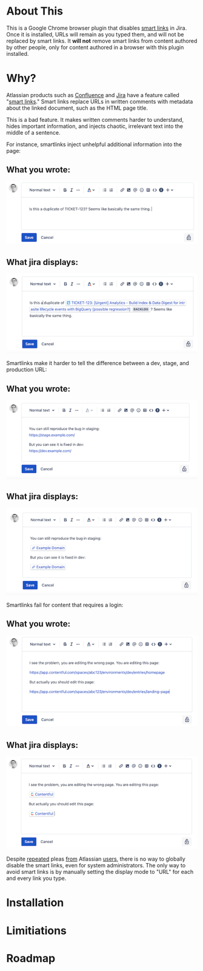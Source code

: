 # About This
This is a Google Chrome browser plugin that disables [smart links](https://community.atlassian.com/t5/Confluence-articles/Smart-Links-a-richer-way-to-hyperlink/ba-p/1412786) in Jira. Once it is installed, URLs will remain as you typed them, and will not be replaced by smart links. It **will not** remove smart links from content authored by other people, only for content authored in a browser with this plugin installed.

# Why?

Atlassian products such as [Confluence](https://www.atlassian.com/software/confluence) and [Jira](https://www.atlassian.com/software/jira) have a feature called "[smart links](https://community.atlassian.com/t5/Confluence-articles/Smart-Links-a-richer-way-to-hyperlink/ba-p/1412786)." Smart links replace URLs in written comments with metadata about the linked document, such as the HTML page title.

This is a bad feature. It makes written comments harder to understand, hides important information, and injects chaotic, irrelevant text into the middle of a sentence.

For instance, smartlinks inject unhelpful additional information into the page:

## What you wrote:
![jira before](https://github.com/MKorostoff/jira-dumb-links/blob/master/docs/__jira_before.png?raw=true)

## What jira displays:
![jira after](https://github.com/MKorostoff/jira-dumb-links/blob/master/docs/__jira_after.png?raw=true)

Smartlinks make it harder to tell the difference between a dev, stage, and production URL:

## What you wrote:
![dev stage before](https://github.com/MKorostoff/jira-dumb-links/blob/master/docs/__devstage_before.png?raw=true)

## What jira displays:
![dev stage after](https://github.com/MKorostoff/jira-dumb-links/blob/master/docs/__devstage_after.png?raw=true)

Smartlinks fail for content that requires a login:

## What you wrote:
![dev stage before](https://github.com/MKorostoff/jira-dumb-links/blob/master/docs/__contentful_before.png?raw=true)

## What jira displays:
![dev stage after](https://github.com/MKorostoff/jira-dumb-links/blob/master/docs/__contentful_after.png?raw=true)

Despite [repeated](https://jira.atlassian.com/browse/JRACLOUD-77107) pleas [from](https://jira.atlassian.com/browse/JRACLOUD-72429) Atlassian [users](https://community.atlassian.com/t5/Jira-questions/Is-there-a-way-to-disable-links-transformation-in-JIRA/qaq-p/1728471), there is no way to globally disable the smart links, even for system administrators. The only way to avoid smart links is by manually setting the display mode to "URL" for each and every link you type.


# Installation

# Limitiations

# Roadmap
